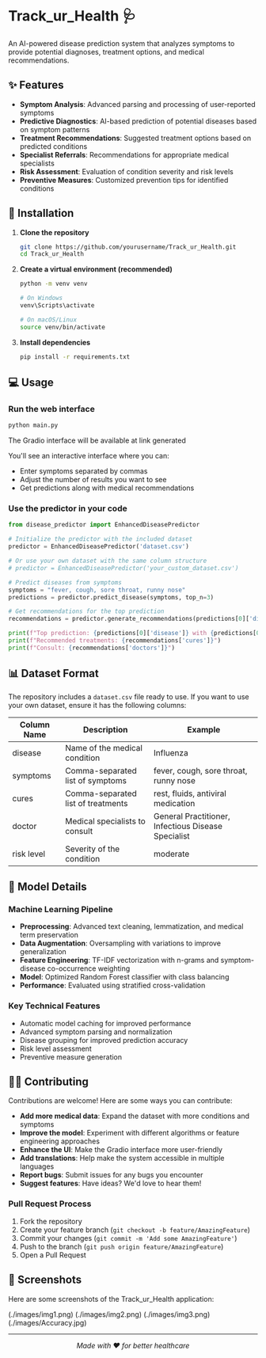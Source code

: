 # Track_ur_Health 🩺

An AI-powered disease prediction system that analyzes symptoms to provide potential diagnoses, treatment options, and medical recommendations.


## ✨ Features

- **Symptom Analysis**: Advanced parsing and processing of user-reported symptoms
- **Predictive Diagnostics**: AI-based prediction of potential diseases based on symptom patterns
- **Treatment Recommendations**: Suggested treatment options based on predicted conditions
- **Specialist Referrals**: Recommendations for appropriate medical specialists
- **Risk Assessment**: Evaluation of condition severity and risk levels
- **Preventive Measures**: Customized prevention tips for identified conditions

## 🔧 Installation

1. **Clone the repository**
   ```bash
   git clone https://github.com/yourusername/Track_ur_Health.git
   cd Track_ur_Health
   ```

2. **Create a virtual environment (recommended)**
   ```bash
   python -m venv venv
   
   # On Windows
   venv\Scripts\activate
   
   # On macOS/Linux
   source venv/bin/activate
   ```

3. **Install dependencies**
   ```bash
   pip install -r requirements.txt
   ```

## 💻 Usage

### Run the web interface

```bash
python main.py
```

The Gradio interface will be available at link generated

You'll see an interactive interface where you can:
- Enter symptoms separated by commas
- Adjust the number of results you want to see
- Get predictions along with medical recommendations

### Use the predictor in your code

```python
from disease_predictor import EnhancedDiseasePredictor

# Initialize the predictor with the included dataset
predictor = EnhancedDiseasePredictor('dataset.csv')

# Or use your own dataset with the same column structure
# predictor = EnhancedDiseasePredictor('your_custom_dataset.csv')

# Predict diseases from symptoms
symptoms = "fever, cough, sore throat, runny nose"
predictions = predictor.predict_disease(symptoms, top_n=3)

# Get recommendations for the top prediction
recommendations = predictor.generate_recommendations(predictions[0]['disease'])

print(f"Top prediction: {predictions[0]['disease']} with {predictions[0]['probability']:.1f}% confidence")
print(f"Recommended treatments: {recommendations['cures']}")
print(f"Consult: {recommendations['doctors']}")
```

## 📊 Dataset Format

The repository includes a `dataset.csv` file ready to use. If you want to use your own dataset, ensure it has the following columns:

| Column Name | Description | Example |
|-------------|-------------|---------|
| disease | Name of the medical condition | Influenza |
| symptoms | Comma-separated list of symptoms | fever, cough, sore throat, runny nose |
| cures | Comma-separated list of treatments | rest, fluids, antiviral medication |
| doctor | Medical specialists to consult | General Practitioner, Infectious Disease Specialist |
| risk level | Severity of the condition | moderate |

## 🧠 Model Details

### Machine Learning Pipeline
- **Preprocessing**: Advanced text cleaning, lemmatization, and medical term preservation
- **Data Augmentation**: Oversampling with variations to improve generalization
- **Feature Engineering**: TF-IDF vectorization with n-grams and symptom-disease co-occurrence weighting
- **Model**: Optimized Random Forest classifier with class balancing
- **Performance**: Evaluated using stratified cross-validation

### Key Technical Features
- Automatic model caching for improved performance
- Advanced symptom parsing and normalization
- Disease grouping for improved prediction accuracy
- Risk level assessment
- Preventive measure generation

## 👨‍💻 Contributing

Contributions are welcome! Here are some ways you can contribute:

- **Add more medical data**: Expand the dataset with more conditions and symptoms
- **Improve the model**: Experiment with different algorithms or feature engineering approaches
- **Enhance the UI**: Make the Gradio interface more user-friendly
- **Add translations**: Help make the system accessible in multiple languages
- **Report bugs**: Submit issues for any bugs you encounter
- **Suggest features**: Have ideas? We'd love to hear them!

### Pull Request Process

1. Fork the repository
2. Create your feature branch (`git checkout -b feature/AmazingFeature`)
3. Commit your changes (`git commit -m 'Add some AmazingFeature'`)
4. Push to the branch (`git push origin feature/AmazingFeature`)
5. Open a Pull Request

## 📸 Screenshots

Here are some screenshots of the Track_ur_Health application:

(./images/img1.png)
(./images/img2.png)
(./images/img3.png)
(./images/Accuracy.jpg)

---

<p align="center">
  <i>Made with ❤️ for better healthcare</i>
</p>